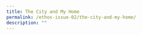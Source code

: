 ```yaml
---
title: The City and My Home
permalink: /ethos-issue-02/the-city-and-my-home/
description: ""
---
```

